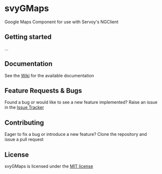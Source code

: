 # svyGMaps

Google Maps Component for use with Servoy's NGClient

Getting started
-------------
...

Documentation
-------------
See the [Wiki](https://github.com/Servoy/svyGMaps/wiki) for the available documentation


Feature Requests & Bugs
-----------------------
Found a bug or would like to see a new feature implemented? Raise an issue in the [Issue Tracker](https://github.com/Servoy/svyGMaps/issues)


Contributing
-------------
Eager to fix a bug or introduce a new feature? Clone the repository and issue a pull request


License
-------
svyGMaps is licensed under the [MIT license](https://opensource.org/licenses/MIT)
